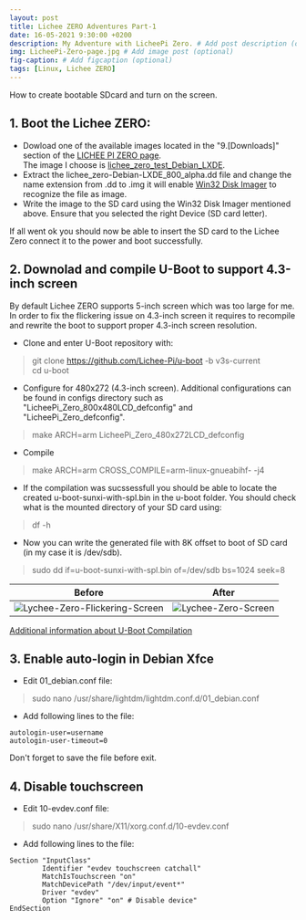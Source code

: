 ```yaml
---
layout: post
title: Lichee ZERO Adventures Part-1
date: 16-05-2021 9:30:00 +0200
description: My Adventure with LicheePi Zero. # Add post description (optional)
img: LicheePi-Zero-page.jpg # Add image post (optional)
fig-caption: # Add figcaption (optional)
tags: [Linux, Lichee ZERO]
---
```


How to create bootable SDcard and turn on the screen.  


## 1. Boot the Lichee ZERO:
* Dowload one of the available images located in the "9.[Downloads]" section of the [LICHEE PI ZERO page][0].  
The image I choose is [lichee_zero_test_Debian_LXDE][1].  
* Extract the lichee_zero-Debian-LXDE_800_alpha.dd file and change the name extension from .dd to .img it will enable [Win32 Disk Imager][2] to recognize the file as image.  
* Write the image to the SD card using the Win32 Disk Imager mentioned above. Ensure that you selected the right Device (SD card letter).  
  
If all went ok you should now be able to insert the SD card to the Lichee Zero connect it to the power and boot successfully.

## 2. Downolad and compile U-Boot to support 4.3-inch screen
By default Lichee ZERO supports 5-inch screen which was too large for me. In order to fix the flickering issue on 4.3-inch screen it requires to recompile and rewrite the boot to support proper 4.3-inch screen resolution.  

* Clone and enter U-Boot repository with:
> git clone https://github.com/Lichee-Pi/u-boot -b v3s-current  
> cd u-boot
* Configure for 480x272 (4.3-inch screen). Additional configurations can be found in configs directory such as  "LicheePi_Zero_800x480LCD_defconfig" and "LicheePi_Zero_defconfig".  
> make ARCH=arm LicheePi_Zero_480x272LCD_defconfig
* Compile
> make ARCH=arm CROSS_COMPILE=arm-linux-gnueabihf- -j4
* If the compilation was sucssessfull you should be able to locate the created u-boot-sunxi-with-spl.bin in the u-boot folder.
You should check what is the mounted directory of your SD card using:
>df -h
* Now you can write the generated file with 8K offset to boot of SD card (in my case it is /dev/sdb). 
> sudo dd if=u-boot-sunxi-with-spl.bin of=/dev/sdb bs=1024 seek=8

|Before                                                                                         |After                                                                    |
|-----------------------------------------------------------------------------------------------|-------------------------------------------------------------------------|
|![Lychee-Zero-Flickering-Screen]({{site.baseurl}}/assets/img/Lychee-Zero-Flickering-Screen.gif)|![Lychee-Zero-Screen]({{site.baseurl}}/assets/img/Lychee-Zero-Screen.gif)|


[Additional information about U-Boot Compilation][3]

## 3. Enable auto-login in Debian Xfce
* Edit 01_debian.conf file:
> sudo nano /usr/share/lightdm/lightdm.conf.d/01_debian.conf
* Add following lines to the file:
```
autologin-user=username  
autologin-user-timeout=0
```
Don't forget to save the file before exit. 

## 4. Disable touchscreen
* Edit 10-evdev.conf file:
> sudo nano /usr/share/X11/xorg.conf.d/10-evdev.conf
* Add following lines to the file:
```
Section "InputClass"
        Identifier "evdev touchscreen catchall"
        MatchIsTouchscreen "on"
        MatchDevicePath "/dev/input/event*"
        Driver "evdev"
        Option "Ignore" "on" # Disable device"
EndSection
```



[0]: https://licheepizero.us/
[1]: https://licheepizero.us/downloads/lichee_zero_test_Debian_LXDE.tar.bz2
[2]: https://sourceforge.net/projects/win32diskimager/
[3]: https://licheepizero.us/build--uboot-for-licheepi-zero